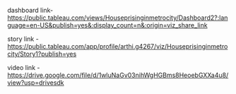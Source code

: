 dashboard link-https://public.tableau.com/views/Houseprisinginmetrocity/Dashboard2?:language=en-US&publish=yes&:display_count=n&:origin=viz_share_link

story link -https://public.tableau.com/app/profile/arthi.g4267/viz/Houseprisinginmetrocity/Story1?publish=yes

video link -https://drive.google.com/file/d/1wluNaGv03nihWgHGBms8HeoebGXXa4u8/view?usp=drivesdk
